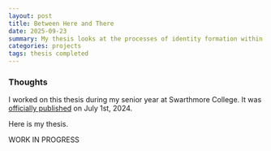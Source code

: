 ```yaml
---
layout: post
title: Between Here and There
date: 2025-09-23
summary: My thesis looks at the processes of identity formation within the Vietnamese diasporic community, who sought refuge in the United States shortly after the end of the Vietnam War in 1975. It draws on semi-structured interviews with Vietnamese community members from Arizona and California, textual analysis of Vietnamese magazines and written work by Vietnamese writers, and auto-ethnography informed by my family history and personal experiences in the Vietnamese community. My analysis brings together insights from different scholarly traditions that explore identity, memory, materiality, and migration. 
categories: projects
tags: thesis completed
---
```


### Thoughts

I worked on this thesis during my senior year at Swarthmore College. It was [officially published](https://works.swarthmore.edu/theses/936/) on July 1st, 2024. 

Here is my thesis. 

WORK IN PROGRESS

